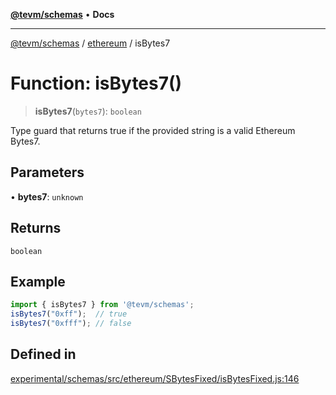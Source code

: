[**@tevm/schemas**](../../README.md) • **Docs**

***

[@tevm/schemas](../../modules.md) / [ethereum](../README.md) / isBytes7

# Function: isBytes7()

> **isBytes7**(`bytes7`): `boolean`

Type guard that returns true if the provided string is a valid Ethereum Bytes7.

## Parameters

• **bytes7**: `unknown`

## Returns

`boolean`

## Example

```ts
import { isBytes7 } from '@tevm/schemas';
isBytes7("0xff");  // true
isBytes7("0xfff"); // false
````

## Defined in

[experimental/schemas/src/ethereum/SBytesFixed/isBytesFixed.js:146](https://github.com/evmts/tevm-monorepo/blob/main/experimental/schemas/src/ethereum/SBytesFixed/isBytesFixed.js#L146)
